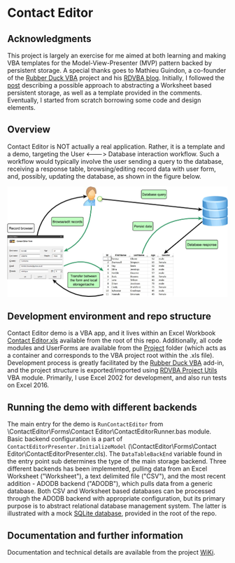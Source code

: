 # Contact Editor

## Acknowledgments

This project is largely an exercise for me aimed at both learning and making VBA templates for the Model-View-Presenter (MVP) pattern backed by persistent storage. A special thanks goes to Mathieu Guindon, a co-founder of the [Rubber Duck VBA][Rubber Duck VBA] project and his [RDVBA blog][RDVBA blog]. Initially, I followed the [post][RDVBA No Worksheet] describing a possible approach to abstracting a Worksheet based persistent storage, as well as a template provided in the comments. Eventually, I started from scratch borrowing some code and design elements.

## Overview

Contact Editor is NOT actually a real application. Rather, it is a template and a demo, targeting the User <---> Database interaction workflow. Such a workflow would typically involve the user sending a query to the database, receiving a response table, browsing/editing record data with user form, and, possibly, updating the database, as shown in the figure below.

![Overview][Overview]

## Development environment and repo structure

Contact Editor demo is a VBA app, and it lives within an Excel Workbook [Contact Editor.xls][Contact Editor] available from the root of this repo. Additionally, all code modules and UserForms are available from the [Project][Project] folder (which acts as a container and corresponds to the VBA project root within the .xls file). Development process is greatly facilitated by the [Rubber Duck VBA][Rubber Duck VBA] add-in, and the project structure is exported/imported using [RDVBA Project Utils][RDVBA Project Utils] VBA module. Primarily, I use Excel 2002 for development, and also run tests on Excel 2016.

## Running the demo with different backends

The main entry for the demo is `RunContactEditor` from \ContactEditor\Forms\Contact Editor\ContactEditorRunner.bas module. Basic backend configuration is a part of `ContactEditorPresenter.InitializeModel` (\ContactEditor\Forms\Contact Editor\ContactEditorPresenter.cls). The `DataTableBackEnd` variable found in the entry point sub determines the type of the main storage backend. Three different backends has been implemented, pulling data from an Excel Worksheet ("Worksheet"),  a text delimited file ("CSV"), and the most recent addition - ADODB backend ("ADODB"), which pulls data from a generic database. Both CSV and Worksheet based databases can be processed through the ADODB backend with appropriate configuration, but its primary purpose is to abstract relational database management system. The latter is illustrated with a mock [SQLite database][ContactEditor.db], provided in the root of the repo.

## Documentation and further information

Documentation and technical details are available from the project [WiKi][WiKi].


[Rubber Duck VBA]: https://rubberduckvba.com
[RDVBA blog]: https://rubberduckvba.wordpress.com
[RDVBA No Worksheet]: https://rubberduckvba.wordpress.com/2017/12/08/there-is-no-worksheet
[RDVBA Project Utils]: https://github.com/pchemguy/RDVBA-Project-Utils
[Overview]: https://raw.githubusercontent.com/pchemguy/ContactEditor/master/Assets/Diagrams/Overview.jpg
[Contact Editor]: https://github.com/pchemguy/ContactEditor/blob/master/ContactEditor.xls
[Project]: https://github.com/pchemguy/ContactEditor/tree/master/Project
[ContactEditor.db]:  https://github.com/pchemguy/ContactEditor/blob/master/ContactEditor.db
[WiKi]: https://github.com/pchemguy/ContactEditor/wiki
